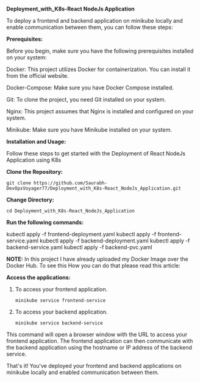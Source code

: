 **Deployment_with_K8s-React NodeJs Application**

To deploy a frontend and backend application on minikube locally and enable communication between them, you can follow these steps:

**Prerequisites:**

Before you begin, make sure you have the following prerequisites installed on your system:

Docker: This project utilizes Docker for containerization. You can install it from the official website.

Docker-Compose: Make sure you have Docker Compose installed.

Git: To clone the project, you need Git installed on your system.

Nginx: This project assumes that Nginx is installed and configured on your system.

Minikube: Make sure you have Minikube installed on your system.

**Installation and Usage:**

Follow these steps to get started with the Deployment of React NodeJs Application using K8s

**Clone the Repository:**

``git clone https://github.com/Saurabh-DevOpsVoyager77/Deployment_with_K8s-React_NodeJs_Application.git``

**Change Directory:**

``cd Deployment_with_K8s-React_NodeJs_Application``

**Run the following commands:**

kubectl apply -f frontend-deployment.yaml
kubectl apply -f frontend-service.yaml
kubectl apply -f backend-deployment.yaml
kubectl apply -f backend-service.yaml
kubectl apply -f backend-pvc.yaml

**NOTE:**
In this project I have already uploaded my Docker Image over the Docker Hub. To see this How you can do that please read this article:

**Access the applications:**

1. To access your frontend application.

   ``minikube service frontend-service``

2. To access your backend application.

   ``minikube service backend-service``

This command will open a browser window with the URL to access your frontend application. The frontend application can then communicate with the backend application using the hostname or IP address of the backend service.

That's it! You've deployed your frontend and backend applications on minikube locally and enabled communication between them.
